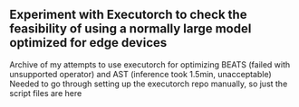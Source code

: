 ## Experiment with Executorch to check the feasibility of using a normally large model optimized for edge devices

Archive of my attempts to use executorch for optimizing BEATS (failed with unsupported operator) and AST (inference took 1.5min, unacceptable)
Needed to go through setting up the executorch repo manually, so just the script files are here